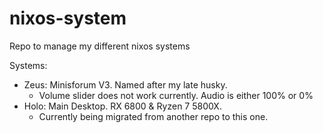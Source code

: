 # nixos-system
Repo to manage my different nixos systems

Systems:
- Zeus: Minisforum V3. Named after my late husky.
  - Volume slider does not work currently. Audio is either 100% or 0%
- Holo: Main Desktop. RX 6800 & Ryzen 7 5800X.
  - Currently being migrated from another repo to this one.
